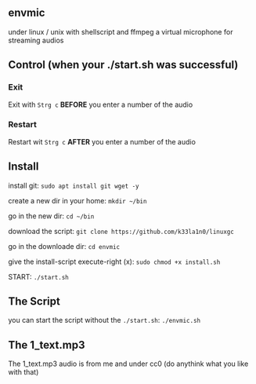 ## envmic
under linux / unix with shellscript and ffmpeg a virtual microphone for streaming audios


## Control (when your ./start.sh was successful)
### Exit
Exit with `Strg c`  **BEFORE** you enter a number of the audio
### Restart
Restart wit `Strg c` **AFTER** you enter a number of the audio

## Install
install git: `sudo apt install git wget -y`

create a new dir in your home:
`mkdir ~/bin`

go in the new dir:
`cd ~/bin`

download the script:
`git clone https://github.com/k33la1n0/linuxgc`

go in the downloade dir:
`cd envmic`

give the install-script execute-right (x):
`sudo chmod +x install.sh`

START: `./start.sh`

## The Script
you can start the script without the `./start.sh`:
`./envmic.sh`

## The 1_text.mp3
The 1_text.mp3 audio is from me and under cc0 (do anythink what you like with that)

